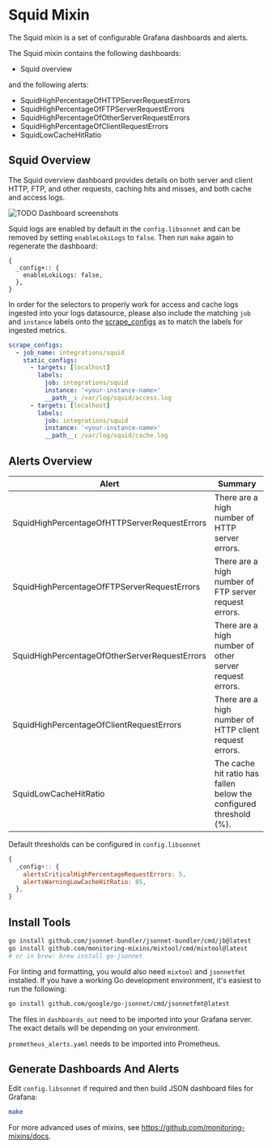 # Squid Mixin

The Squid mixin is a set of configurable Grafana dashboards and alerts.

The Squid mixin contains the following dashboards:

- Squid overview

and the following alerts:

- SquidHighPercentageOfHTTPServerRequestErrors
- SquidHighPercentageOfFTPServerRequestErrors
- SquidHighPercentageOfOtherServerRequestErrors
- SquidHighPercentageOfClientRequestErrors
- SquidLowCacheHitRatio

## Squid Overview

The Squid overview dashboard provides details on both server and client HTTP, FTP, and other requests, caching hits and misses, and both cache and access logs.

![TODO Dashboard screenshots]()

Squid logs are enabled by default in the `config.libsonnet` and can be removed by setting `enableLokiLogs` to `false`. Then run `make` again to regenerate the dashboard:

```
{
  _config+:: {
    enableLokiLogs: false,
  },
}
```

In order for the selectors to properly work for access and cache logs ingested into your logs datasource, please also include the matching `job` and `instance` labels onto the [scrape_configs](https://grafana.com/docs/loki/latest/clients/promtail/configuration/#scrape_configs) as to match the labels for ingested metrics.

```yaml
scrape_configs:
  - job_name: integrations/squid
    static_configs:
      - targets: [localhost]
        labels:
          job: integrations/squid
          instance: '<your-instance-name>'
          __path__: /var/log/squid/access.log
      - targets: [localhost]
        labels:
          job: integrations/squid
          instance: '<your-instance-name>'
          __path__: /var/log/squid/cache.log
```

## Alerts Overview


| Alert                               | Summary                                                                         |
|-------------------------------------|---------------------------------------------------------------------------------|
| SquidHighPercentageOfHTTPServerRequestErrors             | There are a high number of HTTP server errors.                      |
| SquidHighPercentageOfFTPServerRequestErrors                | There are a high number of FTP server request errors.                         |
| SquidHighPercentageOfOtherServerRequestErrors | There are a high number of other server request errors. |
| SquidHighPercentageOfClientRequestErrors   | There are a high number of HTTP client request errors.                         |
| SquidLowCacheHitRatio     | The cache hit ratio has fallen below the configured threshold (%).                         |


Default thresholds can be configured in `config.libsonnet`

```js
{
  _config+:: {
    alertsCriticalHighPercentageRequestErrors: 5,
    alertsWarningLowCacheHitRatio: 85,
  },
}
```

## Install Tools

```bash
go install github.com/jsonnet-bundler/jsonnet-bundler/cmd/jb@latest
go install github.com/monitoring-mixins/mixtool/cmd/mixtool@latest
# or in brew: brew install go-jsonnet
```

For linting and formatting, you would also need `mixtool` and `jsonnetfmt` installed. If you
have a working Go development environment, it's easiest to run the following:

```bash
go install github.com/google/go-jsonnet/cmd/jsonnetfmt@latest
```

The files in `dashboards_out` need to be imported
into your Grafana server. The exact details will be depending on your environment.

`prometheus_alerts.yaml` needs to be imported into Prometheus.

## Generate Dashboards And Alerts

Edit `config.libsonnet` if required and then build JSON dashboard files for Grafana:

```bash
make
```

For more advanced uses of mixins, see
https://github.com/monitoring-mixins/docs.
